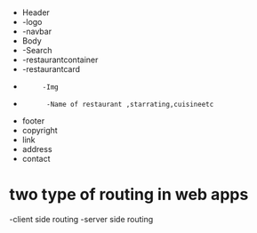 # 
 * Header
 * -logo
 * -navbar
 * Body
 * -Search
 * -restaurantcontainer
 *    -restaurantcard
 *          -Img
 *           -Name of restaurant ,starrating,cuisineetc
 * footer
 * copyright
 * link
 * address
 * contact
 
  # two type of routing in web apps
  -client side routing 
  -server side routing